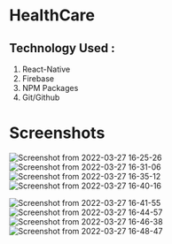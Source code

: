 # HealthCare 

 
## Technology Used :
  1) React-Native
  2) Firebase
  3) NPM Packages
  4) Git/Github
  
# Screenshots 
![Screenshot from 2022-03-27 16-25-26](https://user-images.githubusercontent.com/99062463/160279168-04ed90b7-ad79-4f6c-83be-23a80fcfd45b.png)
![Screenshot from 2022-03-27 16-31-06](https://user-images.githubusercontent.com/99062463/160279172-d13ab7cc-7553-4682-8430-a0994ceb0927.png)
![Screenshot from 2022-03-27 16-35-12](https://user-images.githubusercontent.com/99062463/160279175-3f2f251e-38c3-44f1-81d0-efe245e2cfd1.png)
![Screenshot from 2022-03-27 16-40-16](https://user-images.githubusercontent.com/99062463/160279176-4f00b3a2-5826-4cab-b99e-9f1d3de28085.png)

![Screenshot from 2022-03-27 16-41-55](https://user-images.githubusercontent.com/99062463/160279179-59af453e-8f4a-40ee-9bff-d6b079faa036.png)
![Screenshot from 2022-03-27 16-44-57](https://user-images.githubusercontent.com/99062463/160279181-5a42959b-5133-4c27-84e1-b33c8a91bb85.png)
![Screenshot from 2022-03-27 16-46-38](https://user-images.githubusercontent.com/99062463/160279184-a35088d9-62d4-4756-b543-283989f4980b.png)
![Screenshot from 2022-03-27 16-48-47](https://user-images.githubusercontent.com/99062463/160279186-c3b10ad9-c309-440a-8846-6cdd7014eb12.png)



